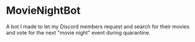 # MovieNightBot
 A bot I made to let my Discord members request and search for their movies and vote for the next "movie night" event during quarantine.
